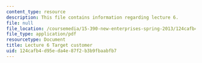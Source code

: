 ```yaml
---
content_type: resource
description: This file contains information regarding lecture 6.
file: null
file_location: /coursemedia/15-390-new-enterprises-spring-2013/124cafb4d95eda4e87f2b3b9fbaabfb7_MIT15_390S13_lec06.pdf
file_type: application/pdf
resourcetype: Document
title: Lecture 6 Target customer
uid: 124cafb4-d95e-da4e-87f2-b3b9fbaabfb7
---
```

